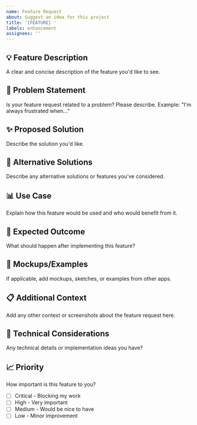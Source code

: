 ```yaml
---
name: Feature Request
about: Suggest an idea for this project
title: '[FEATURE] '
labels: enhancement
assignees: ''
---
```


## 💡 Feature Description
A clear and concise description of the feature you'd like to see.

## 🤔 Problem Statement
Is your feature request related to a problem? Please describe.
Example: "I'm always frustrated when..."

## ✨ Proposed Solution
Describe the solution you'd like.

## 🔄 Alternative Solutions
Describe any alternative solutions or features you've considered.

## 📊 Use Case
Explain how this feature would be used and who would benefit from it.

## 🎯 Expected Outcome
What should happen after implementing this feature?

## 📸 Mockups/Examples
If applicable, add mockups, sketches, or examples from other apps.

## 📋 Additional Context
Add any other context or screenshots about the feature request here.

## 🔧 Technical Considerations
Any technical details or implementation ideas you have?

## 📈 Priority
How important is this feature to you?
- [ ] Critical - Blocking my work
- [ ] High - Very important
- [ ] Medium - Would be nice to have
- [ ] Low - Minor improvement
